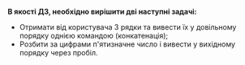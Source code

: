 **В якості ДЗ, необхідно вирішити дві наступні задачі:**

* Отримати від користувача 3 рядки та вивести їх у довільному порядку однією командою (конкатенація);
* Розбити за цифрами п'ятизначне число і вивести у вихідному порядку через пробіл.